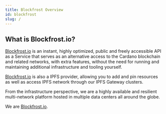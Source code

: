 ```yaml
---
title: Blockfrost Overview
id: blockfrost
slug: /
---
```


## What is Blockfrost.io?

[Blockfrost.io](https://blockfrost.io/) is an instant, highly optimized, public and freely accessible API as a Service that serves as an alternative access to the Cardano blockchain and related networks, with extra features, without the need for running and maintaining additional infrastructure and tooling yourself.

[Blockfrost.io](https://blockfrost.io/) is also a IPFS provider, allowing you to add and pin resources as well as access IPFS network through our IPFS Gateway clusters.

From the infrastructure perspective, we are a highly available and resilient multi-network platform hosted in multiple data centers all around the globe.

We are [Blockfrost.io](https://blockfrost.io/).
